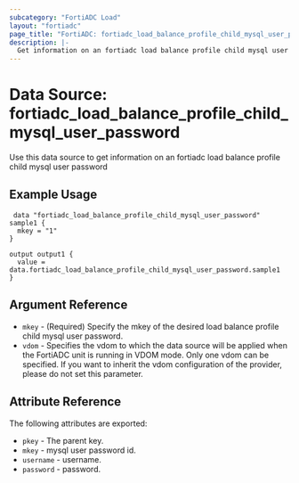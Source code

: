 ```yaml
---
subcategory: "FortiADC Load"
layout: "fortiadc"
page_title: "FortiADC: fortiadc_load_balance_profile_child_mysql_user_password"
description: |-
  Get information on an fortiadc load balance profile child mysql user password
---
```


# Data Source: fortiadc_load_balance_profile_child_mysql_user_password
Use this data source to get information on an fortiadc load balance profile child mysql user password

## Example Usage

```hcl
 data "fortiadc_load_balance_profile_child_mysql_user_password" sample1 {
  mkey = "1"
}

output output1 {
  value = data.fortiadc_load_balance_profile_child_mysql_user_password.sample1
}
```

## Argument Reference
* `mkey` - (Required) Specify the mkey of the desired  load balance profile child mysql user password.
* `vdom` - Specifies the vdom to which the data source will be applied when the FortiADC unit is running in VDOM mode. Only one vdom can be specified. If you want to inherit the vdom configuration of the provider, please do not set this parameter.


## Attribute Reference

The following attributes are exported:

* `pkey` - The parent key.
* `mkey` - mysql user password id.
* `username` - username. 
* `password` - password. 

